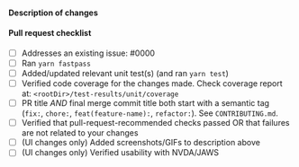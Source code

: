 #### Description of changes

<!--
  A great PR description includes:
    * A high level overview (usually a sentence or two) describing what the PR changes
    * What is the motivation for the change? This can be as simple as "addresses issue #123"
    * Were there any alternative approaches you considered? What tradeoffs did you consider?
    * What **doesn't** the change try to do? Are there any parts that you've intentionally left out-of-scope for a later PR to handle? What are the issues/work items tracking that later work?
    * Is there any other context that reviewers should consider? For example, other related issues/PRs, or any particularly tricky/subtle bits of implementation that need closer-than-normal review?
-->

#### Pull request checklist
<!-- If a checklist item is not applicable to this change, write "n/a" in the checkbox -->
- [ ] Addresses an existing issue: #0000
- [ ] Ran `yarn fastpass`
- [ ] Added/updated relevant unit test(s) (and ran `yarn test`)
- [ ] Verified code coverage for the changes made. Check coverage report at: `<rootDir>/test-results/unit/coverage`
- [ ] PR title *AND* final merge commit title both start with a semantic tag (`fix:`, `chore:`, `feat(feature-name):`, `refactor:`). See `CONTRIBUTING.md`.
- [ ] Verified that pull-request-recommended checks passed OR that failures are not related to your changes
- [ ] (UI changes only) Added screenshots/GIFs to description above
- [ ] (UI changes only) Verified usability with NVDA/JAWS
